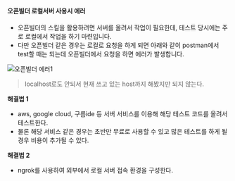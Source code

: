 #### 오픈빌더 로컬서버 사용시 에러 



- 오픈빌더의 스킬을 활용하려면 서버를 올려서 작업이 필요한데, 테스트 당시에는 주로 로컬에서 작업을 하기 마련입니다. 
- 다만 오픈빌더 같은 경우는 로컬로 요청을 하게 되면 아래와 같이 postman에서 test할 때는 되는데 오픈빌더에서 요청을 하면 에러가 발생합니다. 

![오픈빌더 에러1](https://user-images.githubusercontent.com/52039625/70581116-70b5f100-1bf9-11ea-935a-1ad9bf98f5d6.PNG)

> localhost로도 안되서 현재 쓰고 있는 host까지 해봤지만 되지 않는다. 



**해결법 1**

- aws, google cloud, 구름ide 등 서버 서비스를 이용해 해당 테스트 코드를 올려서 테스트한다. 
- 물론 해당 서비스 같은 경우는 초반만 무료로 사용할 수 있고 많은 테스트를 하게 될 경우 비용이 추가될 수 있다.



**해결법 2**

- ngrok를 사용하여 외부에서 로컬 서버 접속 환경을 구성한다. 